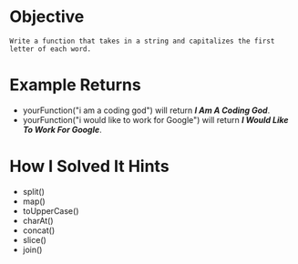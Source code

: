 # Objective
    Write a function that takes in a string and capitalizes the first letter of each word.
# Example Returns
* yourFunction("i am a coding god") will return ***I Am A Coding God***.
* yourFunction("i would like to work for Google") will return ***I Would Like To Work For Google***.
# How I Solved It Hints
* split()
* map()
* toUpperCase()
* charAt()
* concat()
* slice()
* join()